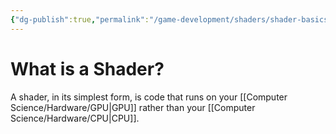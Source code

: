 ```yaml
---
{"dg-publish":true,"permalink":"/game-development/shaders/shader-basics/","tags":["unfinished"]}
---
```


# What is a Shader?

A shader, in its simplest form, is code that runs on your [[Computer Science/Hardware/GPU\|GPU]] rather than your [[Computer Science/Hardware/CPU\|CPU]].

<style> .container {font-family: sans-serif; text-align: center;} .button-wrapper button {z-index: 1;height: 40px; width: 100px; margin: 10px;padding: 5px;} .excalidraw .App-menu_top .buttonList { display: flex;} .excalidraw-wrapper { height: 800px; margin: 50px; position: relative;} :root[dir="ltr"] .excalidraw .layer-ui__wrapper .zen-mode-transition.App-menu_bottom--transition-left {transform: none;} </style><script src="https://cdn.jsdelivr.net/npm/react@17/umd/react.production.min.js"></script><script src="https://cdn.jsdelivr.net/npm/react-dom@17/umd/react-dom.production.min.js"></script><script type="text/javascript" src="https://cdn.jsdelivr.net/npm/@excalidraw/excalidraw@0/dist/excalidraw.production.min.js"></script><div id="ShaderBasicsDiagramexcalidraw.md1"></div><script>(function(){const InitialData={"type":"excalidraw","version":2,"source":"https://github.com/zsviczian/obsidian-excalidraw-plugin/releases/tag/2.0.4","elements":[{"type":"rectangle","version":284,"versionNonce":469867289,"isDeleted":false,"id":"qWFEsye6cnE_w7iJrhoir","fillStyle":"solid","strokeWidth":2,"strokeStyle":"solid","roughness":0,"opacity":100,"angle":0,"x":-233.21052631578945,"y":147.63157894736844,"strokeColor":"#1971c2","backgroundColor":"transparent","width":191.5,"height":118.57894736842103,"seed":1649767609,"groupIds":[],"frameId":null,"roundness":{"type":3},"boundElements":[{"type":"text","id":"B7cXZw5u"},{"id":"Cu-L9v9POcc6YXnORS0OU","type":"arrow"},{"id":"hzTr-YwRHfV52B39jlVbp","type":"arrow"}],"updated":1712070705156,"link":null,"locked":false},{"type":"text","version":274,"versionNonce":1389100791,"isDeleted":false,"id":"B7cXZw5u","fillStyle":"solid","strokeWidth":2,"strokeStyle":"solid","roughness":1,"opacity":100,"angle":0,"x":-184.33552631578945,"y":170.92105263157896,"strokeColor":"#1971c2","backgroundColor":"transparent","width":93.75,"height":72,"seed":1585739191,"groupIds":[],"frameId":null,"roundness":null,"boundElements":[],"updated":1712070705156,"link":null,"locked":false,"fontSize":20,"fontFamily":3,"text":"- Meshes\n- Colors\netc.","rawText":"- Meshes\n- Colors\netc.","textAlign":"center","verticalAlign":"middle","containerId":"qWFEsye6cnE_w7iJrhoir","originalText":"- Meshes\n- Colors\netc.","lineHeight":1.2,"baseline":67},{"type":"rectangle","version":161,"versionNonce":254857209,"isDeleted":false,"id":"p8RQ1taX_LDgf67RXjWh9","fillStyle":"solid","strokeWidth":2,"strokeStyle":"solid","roughness":0,"opacity":100,"angle":0,"x":40.5,"y":144,"strokeColor":"#fa5252","backgroundColor":"transparent","width":215,"height":122,"seed":1025013145,"groupIds":[],"frameId":null,"roundness":{"type":3},"boundElements":[{"type":"text","id":"bjPrHMe9"},{"id":"Cu-L9v9POcc6YXnORS0OU","type":"arrow"},{"id":"qywQAfejXH2XY-W7XoIMx","type":"arrow"},{"id":"xYcu3AOMynogV8JswPize","type":"arrow"}],"updated":1712070705156,"link":null,"locked":false},{"type":"text","version":74,"versionNonce":1425999895,"isDeleted":false,"id":"bjPrHMe9","fillStyle":"solid","strokeWidth":2,"strokeStyle":"solid","roughness":1,"opacity":100,"angle":0,"x":118.703125,"y":193,"strokeColor":"#fa5252","backgroundColor":"transparent","width":58.59375,"height":24,"seed":1281322393,"groupIds":[],"frameId":null,"roundness":null,"boundElements":[],"updated":1712070705157,"link":null,"locked":false,"fontSize":20,"fontFamily":3,"text":"Maths","rawText":"Maths","textAlign":"center","verticalAlign":"middle","containerId":"p8RQ1taX_LDgf67RXjWh9","originalText":"Maths","lineHeight":1.2,"baseline":19},{"type":"rectangle","version":198,"versionNonce":1825584953,"isDeleted":false,"id":"SwmOtie1dOWHP_YfK-ysT","fillStyle":"solid","strokeWidth":2,"strokeStyle":"solid","roughness":0,"opacity":100,"angle":0,"x":331.6447368421053,"y":144.31578947368422,"strokeColor":"#7950f2","backgroundColor":"transparent","width":215,"height":122,"seed":1300781689,"groupIds":[],"frameId":null,"roundness":{"type":3},"boundElements":[{"type":"text","id":"whNk7ohp"},{"id":"qywQAfejXH2XY-W7XoIMx","type":"arrow"},{"id":"GbopnixRZasHysVQg0bO3","type":"arrow"}],"updated":1712070831083,"link":null,"locked":false},{"type":"text","version":127,"versionNonce":1781787959,"isDeleted":false,"id":"whNk7ohp","fillStyle":"solid","strokeWidth":2,"strokeStyle":"solid","roughness":1,"opacity":100,"angle":0,"x":368.8322368421053,"y":181.31578947368422,"strokeColor":"#7950f2","backgroundColor":"transparent","width":140.625,"height":48,"seed":1263015127,"groupIds":[],"frameId":null,"roundness":null,"boundElements":[],"updated":1712070705157,"link":null,"locked":false,"fontSize":20,"fontFamily":3,"text":"Output Pixel\nColor","rawText":" Output Pixel Color","textAlign":"center","verticalAlign":"middle","containerId":"SwmOtie1dOWHP_YfK-ysT","originalText":" Output Pixel Color","lineHeight":1.2,"baseline":43},{"type":"arrow","version":52,"versionNonce":1966466489,"isDeleted":false,"id":"Cu-L9v9POcc6YXnORS0OU","fillStyle":"solid","strokeWidth":2,"strokeStyle":"solid","roughness":0,"opacity":100,"angle":0,"x":-40.71052631578944,"y":207.97365103506215,"strokeColor":"#1e1e1e","backgroundColor":"transparent","width":79.85526315789475,"height":0.3538972974199055,"seed":922247865,"groupIds":[],"frameId":null,"roundness":{"type":2},"boundElements":[],"updated":1712070705157,"link":null,"locked":false,"startBinding":{"elementId":"qWFEsye6cnE_w7iJrhoir","gap":1,"focus":0.024849135095469738},"endBinding":{"elementId":"p8RQ1taX_LDgf67RXjWh9","gap":1.355263157894683,"focus":-0.0347667682645727},"lastCommittedPoint":null,"startArrowhead":null,"endArrowhead":"triangle","points":[[0,0],[79.85526315789475,-0.3538972974199055]]},{"type":"arrow","version":64,"versionNonce":231681623,"isDeleted":false,"id":"qywQAfejXH2XY-W7XoIMx","fillStyle":"solid","strokeWidth":2,"strokeStyle":"solid","roughness":0,"opacity":100,"angle":0,"x":257.1447368421053,"y":203.13159984494402,"strokeColor":"#1e1e1e","backgroundColor":"transparent","width":73,"height":0.3790091100267716,"seed":1501189623,"groupIds":[],"frameId":null,"roundness":{"type":2},"boundElements":[],"updated":1712070705157,"link":null,"locked":false,"startBinding":{"elementId":"p8RQ1taX_LDgf67RXjWh9","gap":1.644736842105317,"focus":-0.03955137520458615},"endBinding":{"elementId":"SwmOtie1dOWHP_YfK-ysT","gap":1.5,"focus":0.020131586346510716},"lastCommittedPoint":null,"startArrowhead":null,"endArrowhead":"triangle","points":[[0,0],[73,0.3790091100267716]]},{"type":"ellipse","version":1787,"versionNonce":1556268697,"isDeleted":false,"id":"NXdfjhl286XaIyeGqgQg_","fillStyle":"solid","strokeWidth":2,"strokeStyle":"solid","roughness":0,"opacity":0,"angle":0,"x":92.7660752602697,"y":319.4371278918486,"strokeColor":"#1e1e1e","backgroundColor":"transparent","width":116.75732316367123,"height":116.75732316367123,"seed":647613591,"groupIds":["FMQt_YRYfIJZnl6JGMlEl"],"frameId":null,"roundness":null,"boundElements":[{"id":"xYcu3AOMynogV8JswPize","type":"arrow"}],"updated":1712070705157,"link":null,"locked":false},{"type":"line","version":2435,"versionNonce":1520782199,"isDeleted":false,"id":"1UtNPJAftgq_6i51MxhuN","fillStyle":"solid","strokeWidth":2,"strokeStyle":"solid","roughness":0,"opacity":100,"angle":0,"x":129.63001942537676,"y":340.2288176571185,"strokeColor":"#1e1e1e","backgroundColor":"transparent","width":38.320540733942416,"height":46.94266239907955,"seed":889332151,"groupIds":["FMQt_YRYfIJZnl6JGMlEl"],"frameId":null,"roundness":null,"boundElements":[],"updated":1712070705157,"link":null,"locked":false,"startBinding":null,"endBinding":null,"lastCommittedPoint":null,"startArrowhead":null,"endArrowhead":null,"points":[[0,0],[0,46.94266239907955],[38.320540733942416,46.94266239907955],[38.320540733942416,13.41218925687986],[25.98749314140915,13.41218925687986],[25.98749314140915,0.47900675917426205],[38.3205407339423,13.412189256879921],[25.547027155961384,1.2296739590297245e-13],[0,0]]},{"type":"text","version":3123,"versionNonce":96504697,"isDeleted":false,"id":"vCoBpmNO","fillStyle":"solid","strokeWidth":2,"strokeStyle":"solid","roughness":0,"opacity":100,"angle":0,"x":117.99476583380454,"y":391.4999816709628,"strokeColor":"#1e1e1e","backgroundColor":"transparent","width":70.3125,"height":24,"seed":971166423,"groupIds":["FH6tUXdnCs_ffrhXuqzS1","QtTPdJ4j07Aw_HFMMd9ii","mI8z6TG7hr_v0tlMDfkbf","FMQt_YRYfIJZnl6JGMlEl"],"frameId":null,"roundness":null,"boundElements":[],"updated":1712070705157,"link":null,"locked":false,"fontSize":20,"fontFamily":3,"text":"Shader","rawText":"Shader","textAlign":"center","verticalAlign":"top","containerId":null,"originalText":"Shader","lineHeight":1.2,"baseline":19},{"type":"arrow","version":227,"versionNonce":486196375,"isDeleted":false,"id":"xYcu3AOMynogV8JswPize","fillStyle":"solid","strokeWidth":2,"strokeStyle":"solid","roughness":0,"opacity":100,"angle":0,"x":147.37847021735587,"y":316.8964276681029,"strokeColor":"#1e1e1e","backgroundColor":"transparent","width":0.34879449570883025,"height":45.08063819441867,"seed":2013378809,"groupIds":[],"frameId":null,"roundness":{"type":2},"boundElements":[],"updated":1712070705157,"link":null,"locked":false,"startBinding":{"elementId":"NXdfjhl286XaIyeGqgQg_","gap":2.65701165183998,"focus":-0.05662615664139401},"endBinding":{"elementId":"p8RQ1taX_LDgf67RXjWh9","gap":5.8157894736842195,"focus":0.013774745549752542},"lastCommittedPoint":null,"startArrowhead":null,"endArrowhead":"triangle","points":[[0,0],[-0.34879449570883025,-45.08063819441867]]},{"type":"ellipse","version":158,"versionNonce":1961145367,"isDeleted":false,"id":"OHpM55t5EugfwAdz9zKgW","fillStyle":"solid","strokeWidth":2,"strokeStyle":"solid","roughness":0,"opacity":100,"angle":0,"x":-179.35526315789468,"y":331.8157894736842,"strokeColor":"#1e1e1e","backgroundColor":"transparent","width":57.5,"height":57.5,"seed":1168514169,"groupIds":["V5LmZaNbPpyHbXz2zyhr5"],"frameId":null,"roundness":{"type":2},"boundElements":[{"id":"hzTr-YwRHfV52B39jlVbp","type":"arrow"}],"updated":1712070909545,"link":null,"locked":false},{"type":"text","version":123,"versionNonce":1073839321,"isDeleted":false,"id":"ABs8hmzO","fillStyle":"solid","strokeWidth":2,"strokeStyle":"solid","roughness":0,"opacity":100,"angle":0,"x":-195.23026315789468,"y":393.8157894736842,"strokeColor":"#1e1e1e","backgroundColor":"transparent","width":93.75,"height":24,"seed":65705207,"groupIds":["V5LmZaNbPpyHbXz2zyhr5"],"frameId":null,"roundness":null,"boundElements":[],"updated":1712070909545,"link":null,"locked":false,"fontSize":20,"fontFamily":3,"text":"Material","rawText":"Material","textAlign":"center","verticalAlign":"top","containerId":null,"originalText":"Material","lineHeight":1.2,"baseline":19},{"type":"ellipse","version":105,"versionNonce":1485052215,"isDeleted":false,"id":"_kiWKX8HDcDL-zXjtlA8X","fillStyle":"solid","strokeWidth":2,"strokeStyle":"solid","roughness":0,"opacity":100,"angle":0,"x":-148.35526315789468,"y":342.3157894736842,"strokeColor":"#1e1e1e","backgroundColor":"#1e1e1e","width":14.5,"height":14.5,"seed":527479097,"groupIds":["V5LmZaNbPpyHbXz2zyhr5"],"frameId":null,"roundness":{"type":2},"boundElements":[],"updated":1712070909545,"link":null,"locked":false},{"type":"arrow","version":80,"versionNonce":1449511639,"isDeleted":false,"id":"hzTr-YwRHfV52B39jlVbp","fillStyle":"solid","strokeWidth":2,"strokeStyle":"solid","roughness":0,"opacity":100,"angle":0,"x":-151.2093397273576,"y":316.8151051346197,"strokeColor":"#1e1e1e","backgroundColor":"#1e1e1e","width":0.20801785937572959,"height":42.49931566093551,"seed":382983289,"groupIds":[],"frameId":null,"roundness":{"type":2},"boundElements":[],"updated":1712070705157,"link":null,"locked":false,"startBinding":{"elementId":"OHpM55t5EugfwAdz9zKgW","gap":15.004854457971149,"focus":-0.028459464273689308},"endBinding":{"elementId":"qWFEsye6cnE_w7iJrhoir","gap":8.10526315789474,"focus":0.1375561926423286},"lastCommittedPoint":null,"startArrowhead":null,"endArrowhead":"triangle","points":[[0,0],[0.20801785937572959,-42.49931566093551]]},{"type":"ellipse","version":1283,"versionNonce":1654393687,"isDeleted":false,"id":"kbMO79at3dgn2tTX4sQMu","fillStyle":"solid","strokeWidth":1,"strokeStyle":"solid","roughness":1,"opacity":0,"angle":0,"x":364.6902316892855,"y":363.6167759379611,"strokeColor":"#1e1e1e","backgroundColor":"transparent","width":116.75732316367123,"height":116.75732316367123,"seed":616965527,"groupIds":[],"frameId":null,"roundness":null,"boundElements":[],"updated":1712070715098,"link":null,"locked":false},{"type":"rectangle","version":2081,"versionNonce":1199581913,"isDeleted":false,"id":"nNbkM-2PeyaAU6Dtnf6S3","fillStyle":"solid","strokeWidth":2,"strokeStyle":"solid","roughness":0,"opacity":100,"angle":0,"x":407.876997699873,"y":322.5646768987505,"strokeColor":"#1e1e1e","backgroundColor":"transparent","width":79.54438171266602,"height":53.02958780844411,"seed":605932823,"groupIds":["vvQfqGOR4WV9hKa9k4Men"],"frameId":null,"roundness":null,"boundElements":[],"updated":1712070913478,"link":null,"locked":false},{"type":"rectangle","version":2137,"versionNonce":269437751,"isDeleted":false,"id":"TX02x6iqH625HGt9CRFNE","fillStyle":"solid","strokeWidth":2,"strokeStyle":"solid","roughness":0,"opacity":100,"angle":0,"x":438.2832988527041,"y":381.5612823872844,"strokeColor":"#1e1e1e","backgroundColor":"transparent","width":20.32286148905192,"height":5.965662211941785,"seed":1395790391,"groupIds":["vvQfqGOR4WV9hKa9k4Men"],"frameId":null,"roundness":null,"boundElements":[],"updated":1712070913478,"link":null,"locked":false},{"type":"rectangle","version":2352,"versionNonce":868706233,"isDeleted":false,"id":"BZcsXd7QfbhpdCCBz1w2Z","fillStyle":"solid","strokeWidth":2,"strokeStyle":"solid","roughness":0,"opacity":100,"angle":0,"x":444.3822813914275,"y":375.507122990327,"strokeColor":"#1e1e1e","backgroundColor":"transparent","width":7.809509296227572,"height":5.9493296809911635,"seed":471740535,"groupIds":["vvQfqGOR4WV9hKa9k4Men"],"frameId":null,"roundness":null,"boundElements":[],"updated":1712070913478,"link":null,"locked":false},{"type":"rectangle","version":2734,"versionNonce":1552862295,"isDeleted":false,"id":"HkIZ0HYEWz5wFrW877gQT","fillStyle":"solid","strokeWidth":2,"strokeStyle":"solid","roughness":0,"opacity":100,"angle":0,"x":411.2225300304222,"y":326.2080256200119,"strokeColor":"#1e1e1e","backgroundColor":"transparent","width":72.6826216937156,"height":45.58886634132868,"seed":1745815959,"groupIds":["vvQfqGOR4WV9hKa9k4Men"],"frameId":null,"roundness":null,"boundElements":[{"id":"GbopnixRZasHysVQg0bO3","type":"arrow"}],"updated":1712070913478,"link":null,"locked":false},{"type":"text","version":2500,"versionNonce":299108505,"isDeleted":false,"id":"gZd4ts8J","fillStyle":"solid","strokeWidth":1,"strokeStyle":"solid","roughness":1,"opacity":100,"angle":0,"x":413.4534395625597,"y":392.8843233293944,"strokeColor":"#1e1e1e","backgroundColor":"transparent","width":70.3125,"height":24,"seed":77121623,"groupIds":["lovAwdyfLCt81ZjxJs2Yn","vvQfqGOR4WV9hKa9k4Men"],"frameId":null,"roundness":null,"boundElements":[],"updated":1712070913478,"link":null,"locked":false,"fontSize":20,"fontFamily":3,"text":"Screen","rawText":"Screen","textAlign":"center","verticalAlign":"top","containerId":null,"originalText":"Screen","lineHeight":1.2,"baseline":19},{"type":"ellipse","version":375,"versionNonce":734079351,"isDeleted":false,"id":"q8Ids1jSYFIfXAsfk9cfJ","fillStyle":"solid","strokeWidth":2,"strokeStyle":"solid","roughness":0,"opacity":100,"angle":0,"x":436.42681268843535,"y":338.7907268289959,"strokeColor":"#1e1e1e","backgroundColor":"#d0bfff","width":21.72474281694375,"height":21.72474281694375,"seed":2099253111,"groupIds":["vvQfqGOR4WV9hKa9k4Men"],"frameId":null,"roundness":{"type":2},"boundElements":[],"updated":1712070913478,"link":null,"locked":false},{"type":"ellipse","version":321,"versionNonce":1264160121,"isDeleted":false,"id":"EShjuLJBlgquAkJVu9P6d","fillStyle":"solid","strokeWidth":2,"strokeStyle":"solid","roughness":0,"opacity":100,"angle":0,"x":448.13928272887455,"y":342.7578537781769,"strokeColor":"#1e1e1e","backgroundColor":"#1e1e1e","width":5.478413406011901,"height":5.478413406011901,"seed":729614487,"groupIds":["vvQfqGOR4WV9hKa9k4Men"],"frameId":null,"roundness":{"type":2},"boundElements":[],"updated":1712070913478,"link":null,"locked":false},{"id":"GbopnixRZasHysVQg0bO3","type":"arrow","x":446.1291960803369,"y":273.50581566038954,"width":0.4037269941028967,"height":39.694555902467926,"angle":0,"strokeColor":"#1e1e1e","backgroundColor":"#d0bfff","fillStyle":"solid","strokeWidth":2,"strokeStyle":"solid","roughness":0,"opacity":100,"groupIds":[],"frameId":null,"roundness":null,"seed":156616471,"version":253,"versionNonce":122668407,"isDeleted":false,"boundElements":null,"updated":1712070884145,"link":null,"locked":false,"points":[[0,0],[0.4037269941028967,39.694555902467926]],"lastCommittedPoint":null,"startBinding":{"elementId":"SwmOtie1dOWHP_YfK-ysT","focus":-0.05818428460739692,"gap":7.190026186705325},"endBinding":{"elementId":"HkIZ0HYEWz5wFrW877gQT","focus":-0.018231421073827376,"gap":13.007654057154383},"startArrowhead":null,"endArrowhead":"triangle"}],"appState":{"theme":"dark","viewBackgroundColor":"transparent","currentItemStrokeColor":"#1e1e1e","currentItemBackgroundColor":"#d0bfff","currentItemFillStyle":"solid","currentItemStrokeWidth":2,"currentItemStrokeStyle":"solid","currentItemRoughness":0,"currentItemOpacity":100,"currentItemFontFamily":3,"currentItemFontSize":20,"currentItemTextAlign":"center","currentItemStartArrowhead":null,"currentItemEndArrowhead":"triangle","scrollX":474.8875959574229,"scrollY":223.525932873698,"zoom":{"value":1.3337517497635722},"currentItemRoundness":"sharp","gridSize":null,"gridColor":{"Bold":"#C9C9C9FF","Regular":"#EDEDEDFF"},"currentStrokeOptions":null,"previousGridSize":null,"frameRendering":{"enabled":true,"clip":true,"name":true,"outline":true}},"files":{}};InitialData.scrollToContent=true;App=()=>{const e=React.useRef(null),t=React.useRef(null),[n,i]=React.useState({width:void 0,height:void 0});return React.useEffect(()=>{i({width:t.current.getBoundingClientRect().width,height:t.current.getBoundingClientRect().height});const e=()=>{i({width:t.current.getBoundingClientRect().width,height:t.current.getBoundingClientRect().height})};return window.addEventListener("resize",e),()=>window.removeEventListener("resize",e)},[t]),React.createElement(React.Fragment,null,React.createElement("div",{className:"excalidraw-wrapper",ref:t},React.createElement(ExcalidrawLib.Excalidraw,{ref:e,width:n.width,height:n.height,initialData:InitialData,viewModeEnabled:!0,zenModeEnabled:!0,gridModeEnabled:!1})))},excalidrawWrapper=document.getElementById("ShaderBasicsDiagramexcalidraw.md1");ReactDOM.render(React.createElement(App),excalidrawWrapper);})();</script> 
